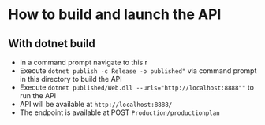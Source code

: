# How to build and launch the API

## With dotnet build
  - In a command prompt navigate to this r
  - Execute `dotnet publish -c Release -o published"` via command prompt in this directory to build the API
  - Execute `dotnet published/Web.dll --urls="http://localhost:8888""` to run the API
  - API will be available at `http://localhost:8888/`
  - The endpoint is available at POST `Production/productionplan`
